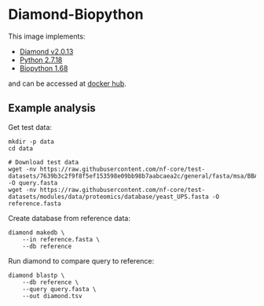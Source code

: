 # Diamond-Biopython

This image implements:
- [Diamond v2.0.13](https://github.com/bbuchfink/diamond)
- [Python 2.7.18](https://www.python.org/downloads/release/python-2718/)
- [Biopython 1.68](https://github.com/biopython/biopython)

and can be accessed at [docker hub](https://hub.docker.com/u/gregorysprenger).

## Example analysis

Get test data:

```
mkdir -p data
cd data

# Download test data
wget -nv https://raw.githubusercontent.com/nf-core/test-datasets/7639b3c2f9f8f5ef153598e09bb98b7aabcaea2c/general/fasta/msa/BBA0001.tfa -O query.fasta
wget -nv https://raw.githubusercontent.com/nf-core/test-datasets/modules/data/proteomics/database/yeast_UPS.fasta -O reference.fasta
```

Create database from reference data:

```
diamond makedb \
    --in reference.fasta \
    --db reference
```

Run diamond to compare query to reference:

```
diamond blastp \
    --db reference \
    --query query.fasta \
    --out diamond.tsv
```
